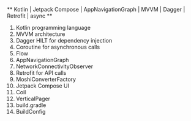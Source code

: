 ** Kotlin | Jetpack Compose | AppNavigationGraph | MVVM | Dagger | Retrofit | async **
1. Kotlin programming language
2. MVVM architecture
3. Dagger HILT for dependency injection
4. Coroutine for asynchronous calls
5. Flow
6. AppNavigationGraph
7. NetworkConnectivityObserver
8. Retrofit for API calls
9. MoshiConverterFactory
10. Jetpack Compose UI
11. Coil
12. VerticalPager
12. build.gradle
13. BuildConfig
